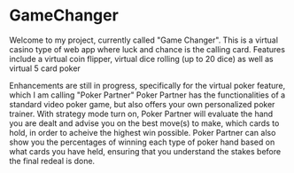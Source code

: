 # GameChanger

Welcome to my project, currently called "Game Changer". This is a virtual casino type of web app where luck and chance is the calling card.
Features include a virtual coin flipper, virtual dice rolling (up to 20 dice) as well as virtual 5 card poker

Enhancements are still in progress, specifically for the virtual poker feature, which I am calling "Poker Partner"
Poker Partner has the functionalities of a standard video poker game, but also offers your own personalized poker trainer.
With strategy mode turn on, Poker Partner will evaluate the hand you are dealt and advise you on the best move(s) to make, which cards to hold, in order to acheive the highest win possible.
Poker Partner can also show you the percentages of winning each type of poker hand based on what cards you have held, ensuring that you understand the stakes before the final redeal is done.
